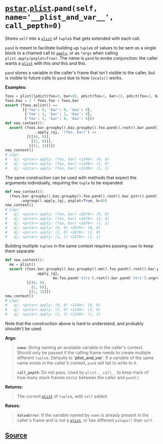 # [`pstar`](./pstar.md).[`plist`](./pstar_plist.md).`pand(self, name='__plist_and_var__', call_pepth=0)`

Stores `self` into a [`plist`](./pstar_plist.md) of `tuple`s that gets extended with each call.

`pand` is meant to facilitate building up `tuple`s of values to be sent as
a single block to a chained call to [`apply`](./pstar_plist_apply.md), or as `*args` when calling
`plist.apply(psplat=True)`. The name is `pand` to evoke conjunction: the
caller wants a [`plist`](./pstar_plist.md) with this *and* this *and* this.

`pand` stores a variable in the caller's frame that isn't visible to the
caller, but is visible to future calls to `pand` due to how `locals()`
works.

**Examples:**
```python
foos = plist([pdict(foo=0, bar=0), pdict(foo=1, bar=1), pdict(foo=2, bar=0)])
foos.baz = 3 * foos.foo + foos.bar
assert (foos.aslist() ==
        [{'foo': 0, 'bar': 0, 'baz': 0},
         {'foo': 1, 'bar': 1, 'baz': 4},
         {'foo': 2, 'bar': 0, 'baz': 6}])
def new_context():
  assert (foos.bar.groupby().baz.groupby().foo.pand().root().bar.pand().ungroup()
              .apply_(qj, '(foo, bar)') ==
          [[[(0, 0)],
            [(2, 0)]],
           [[(1, 1)]]])
new_context()
# Logs:
#   qj: <pstar> apply: (foo, bar) <1249>: (0, 0)
#   qj: <pstar> apply: (foo, bar) <1249>: (2, 0)
#   qj: <pstar> apply: (foo, bar) <1249>: (1, 1)
```

The same construction can be used with methods that expect the arguments
individually, requiring the `tuple` to be expanded:
```python
def new_context():
  (foos.bar.groupby().baz.groupby().foo.pand().root().bar.pstr().pand()
       .ungroup().apply_(qj, psplat=True, b=0))
new_context()
# Logs:
#   qj: <pstar> apply: (foo, bar) <2876>: (0, 0)
#   qj: <pstar> apply: (foo, bar) <2876>: (2, 0)
#   qj: <pstar> apply: (foo, bar) <2876>: (1, 1)
#   qj: <pstar> apply: (0, 0) <2876>: (0, 0)
#   qj: <pstar> apply: (2, 0) <2876>: (2, 0)
#   qj: <pstar> apply: (1, 1) <2876>: (1, 1)
```

Building multiple `tuple`s in the same context requires passing `name` to keep
them separate:
```python
def new_context():
  me = plist()
  assert (foos.bar.groupby().baz.groupby().me().foo.pand().root().bar.pand().ungroup()
              .apply_(qj,
                      me.foo.pand('strs').root().bar.pand('strs').ungroup().pstr()) ==
          [[(0, 0),
            (2, 0)],
           [(1, 1)]])
new_context()
# Logs:
#   qj: <pstar> apply: (0, 0) <1249>: (0, 0)
#   qj: <pstar> apply: (2, 0) <1249>: (2, 0)
#   qj: <pstar> apply: (1, 1) <1249>: (1, 1)
```
Note that the construction above is hard to understand, and probably
shouldn't be used.

**Args:**

>    **`name`**: String naming an available variable in the caller's context. Should
>          only be passed if the calling frame needs to create multiple
>          different `tuple`s. Defaults to '__plist_and_var__'. If a variable of
>          the same name exists in the caller's context, `pand` will fail to
>          write to it.

>    **`call_pepth`**: Do not pass. Used by `plist.__call__` to keep track of how
>                many stack frames occur between the caller and `pand()`.

**Returns:**

>    The current [`plist`](./pstar_plist.md) of `tuple`s, with `self` added.

**Raises:**

>    **`ValueError`**: If the variable named by `name` is already present in the
>                caller's frame and is not a [`plist`](./pstar_plist.md), or has different `pshape()`
>                than `self`.



## [Source](../pstar/pstar.py#L5485-L5598)